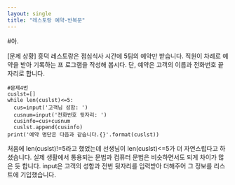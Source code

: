 ```yaml
---
layout: single
title: "레스토랑 예약-반복문"
---
```


#아.

[문제 상황]
흥덕 레스토랑은 점심식사 시간에 5팀의 예약만
받습니다. 직원이 차례로 예약을 받아 기록하는 프
로그램을 작성해 봅시다. 단, 예약은 고객의 이름과
전화번호 끝자리로 합니다.

~~~
#문제4번
cuslst=[]
while len(cuslst)<=5:
  cus=input('고객님 성함: ')
  cusnum=input('전화번호 뒷자리: ')
  cusinfo=cus+cusnum
  cuslst.append(cusinfo)
print('예약 명단은 다음과 같습니다.{}'.format(cuslst))
~~~

처음에 len(cuslst)!=5라고 했었는데 선생님이 len(cuslst)<=5가 더 자연스럽다고 하셨습니다. 실제 생활에서 통용되는 문법과 컴퓨터 문법은 비슷하면서도 되게 차이가 많은 듯 합니다. 
input은 고객의 성함과 전번 뒷자리를 입력받아 더해주어 그 정보를 리스트에 기입했습니다.
